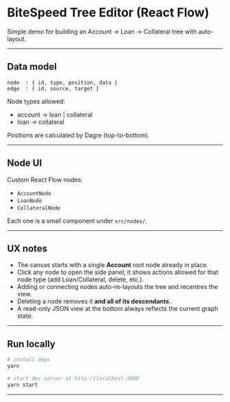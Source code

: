 # BiteSpeed Tree Editor (React Flow)

Simple demo for building an Account → Loan → Collateral tree with auto-layout.

---

## Data model

```
node  : { id, type, position, data }
edge  : { id, source, target }
```

Node types allowed:

- account → loan | collateral
- loan → collateral

Positions are calculated by Dagre (top-to-bottom).

---

## Node UI

Custom React Flow nodes:

- `AccountNode`
- `LoanNode`
- `CollateralNode`

Each one is a small component under `src/nodes/`.

---

## UX notes

- The canvas starts with a single **Account** root node already in place.
- Click any node to open the side panel; it shows actions allowed for that node type (add Loan/Collateral, delete, etc.).
- Adding or connecting nodes auto-re-layouts the tree and recentres the view.
- Deleting a node removes it **and all of its descendants**.
- A read-only JSON view at the bottom always reflects the current graph state.

---

## Run locally

```bash
# install deps
yarn

# start dev server at http://localhost:3000
yarn start
```

---
